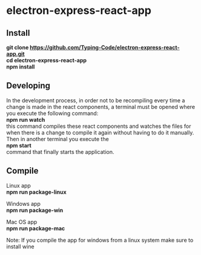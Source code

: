 # electron-express-react-app

## Install
<b>git clone https://github.com/Typing-Code/electron-express-react-app.git</b><br>
<b>cd electron-express-react-app</b><br>
<b>npm install</b>

## Developing
In the development process, in order not to be recompiling every time a change is made in the react components, a terminal must be opened where you execute the following command:<br>
<b>npm run watch</b><br>
this command compiles these react components and watches the files for when there is a change to compile it again without having to do it manually.
Then in another terminal you execute the <br>
<b>npm start</b> <br>
command that finally starts the application.

## Compile
Linux app<br>
<b>npm run package-linux</b>

Windows app<br>
<b>npm run package-win</b>

Mac OS app<br>
<b>npm run package-mac</b>

Note: If you compile the app for windows from a linux system make sure to install wine 
